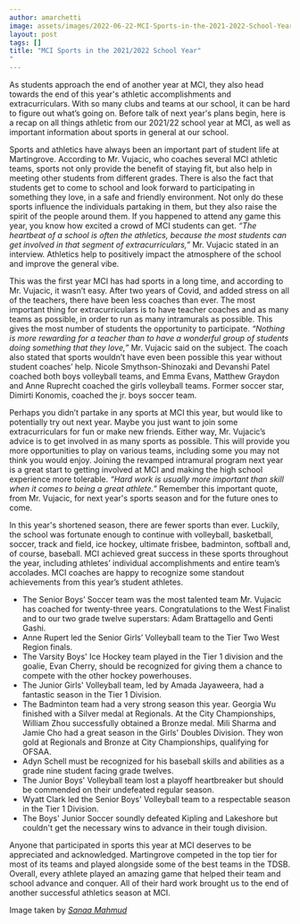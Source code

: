 ```yaml
---
author: amarchetti
image: assets/images/2022-06-22-MCI-Sports-in-the-2021-2022-School-Year.jpg
layout: post
tags: []
title: "MCI Sports in the 2021/2022 School Year"
"
---
```


As students approach the end of another year at MCI, they also head
towards the end of this year's athletic accomplishments and
extracurriculars. With so many clubs and teams at our school, it can be
hard to figure out what’s going on. Before talk of next year's plans
begin, here is a recap on all things athletic from our 2021/22 school
year at MCI, as well as important information about sports in general at
our school.

Sports and athletics have always been an important part of student life
at Martingrove. According to Mr. Vujacic, who coaches several MCI
athletic teams, sports not only provide the benefit of staying fit, but
also help in meeting other students from different grades. There is also
the fact that students get to come to school and look forward to
participating in something they love, in a safe and friendly
environment. Not only do these sports influence the individuals
partaking in them, but they also raise the spirit of the people around
them. If you happened to attend any game this year, you know how excited
a crowd of MCI students can get. *“The heartbeat of a school is often
the athletics, because the most students can get involved in that
segment of extracurriculars,”* Mr. Vujacic stated in an interview.
Athletics help to positively impact the atmosphere of the school and
improve the general vibe.

This was the first year MCI has had sports in a long time, and according
to Mr. Vujacic, it wasn’t easy. After two years of Covid, and added
stress on all of the teachers, there have been less coaches than ever.
The most important thing for extracurriculars is to have teacher coaches
and as many teams as possible, in order to run as many intramurals as
possible. This gives the most number of students the opportunity to
participate. *“Nothing is more rewarding for a teacher than to have a
wonderful group of students doing something that they love,”* Mr.
Vujacic said on the subject. The coach also stated that sports wouldn’t
have even been possible this year without student coaches’ help. Nicole
Smythson-Shinozaki and Devanshi Patel coached both boys volleyball
teams, and Emma Evans, Matthew Graydon and Anne Ruprecht coached the
girls volleyball teams. Former soccer star, Dimirti Konomis, coached the
jr. boys soccer team.

Perhaps you didn’t partake in any sports at MCI this year, but would
like to potentially try out next year. Maybe you just want to join some
extracurriculars for fun or make new friends. Either way, Mr. Vujacic’s
advice is to get involved in as many sports as possible. This will
provide you more opportunities to play on various teams, including some
you may not think you would enjoy. Joining the revamped intramural
program next year is a great start to getting involved at MCI and making
the high school experience more tolerable. *“Hard work is usually more
important than skill when it comes to being a great athlete.”* Remember
this important quote, from Mr. Vujacic, for next year's sports season
and for the future ones to come.

In this year's shortened season, there are fewer sports than ever.
Luckily, the school was fortunate enough to continue with volleyball,
basketball, soccer, track and field, ice hockey, ultimate frisbee,
badminton, softball and, of course, baseball. MCI achieved great success
in these sports throughout the year, including athletes’ individual
accomplishments and entire team’s accolades. MCI coaches are happy to
recognize some standout achievements from this year’s student athletes.

-   The Senior Boys’ Soccer team was the most talented team Mr. Vujacic
    has coached for twenty-three years. Congratulations to the West
    Finalist and to our two grade twelve superstars: Adam Brattagello
    and Genti Gashi.
-   Anne Rupert led the Senior Girls’ Volleyball team to the Tier Two
    West Region finals.
-   The Varsity Boys' Ice Hockey team played in the Tier 1 division and
    the goalie, Evan Cherry, should be recognized for giving them a
    chance to compete with the other hockey powerhouses.
-   The Junior Girls' Volleyball team, led by Amada Jayaweera, had a
    fantastic season in the Tier 1 Division.
-   The Badminton team had a very strong season this year. Georgia Wu
    finished with a Silver medal at Regionals. At the City
    Championships, William Zhou successfully obtained a Bronze medal.
    Mili Sharma and Jamie Cho had a great season in the Girls' Doubles
    Division. They won gold at Regionals and Bronze at City
    Championships, qualifying for OFSAA.
-   Adyn Schell must be recognized for his baseball skills and abilities
    as a grade nine student facing grade twelves.
-   The Junior Boys' Volleyball team lost a playoff heartbreaker but
    should be commended on their undefeated regular season.
-   Wyatt Clark led the Senior Boys' Volleyball team to a respectable
    season in the Tier 1 Division.
-   The Boys' Junior Soccer soundly defeated Kipling and Lakeshore but
    couldn't get the necessary wins to advance in their tough division.

Anyone that participated in sports this year at MCI deserves to be
appreciated and acknowledged. Martingrove competed in the top tier for
most of its teams and played alongside some of the best teams in the
TDSB. Overall, every athlete played an amazing game that helped their
team and school advance and conquer. All of their hard work brought us
to the end of another successful athletics season at MCI.

Image taken by [*Sanaa Mahmud*](https://mcibeacon.com/member/sanaa-mahmud)
